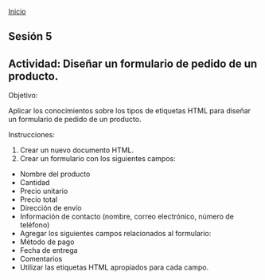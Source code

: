 <!-- No borrar o modificar -->
[Inicio](./index.md)

## Sesión 5 


<!-- Su documentación aquí -->

## Actividad: Diseñar un formulario de pedido de un producto.

Objetivo:

Aplicar los conocimientos sobre los tipos de etiquetas HTML para diseñar un formulario de pedido de un producto.

Instrucciones:

1. Crear un nuevo documento HTML.
2. Crear un formulario con los siguientes campos:

* Nombre del producto
* Cantidad
* Precio unitario
* Precio total
* Dirección de envío
* Información de contacto (nombre, correo electrónico, número de teléfono)
* Agregar los siguientes campos relacionados al formulario:
* Método de pago
* Fecha de entrega
* Comentarios
* Utilizar las etiquetas HTML apropiados para cada campo.
  




